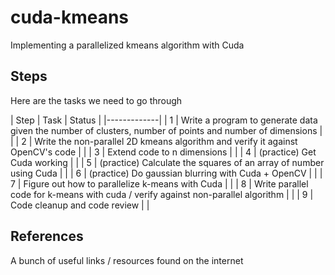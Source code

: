 # cuda-kmeans
Implementing a parallelized kmeans algorithm with Cuda

## Steps
Here are the tasks we need to go through

| Step | Task | Status |
|-------------|
| 1 | Write a program to generate data given the number of clusters, number of points and number of dimensions | |
| 2 | Write the non-parallel 2D kmeans algorithm and verify it against OpenCV's code | |
| 3 | Extend code to n dimensions | |
| 4 | (practice) Get Cuda working | |
| 5 | (practice) Calculate the squares of an array of number using Cuda | |
| 6 | (practice) Do gaussian blurring with Cuda + OpenCV | |
| 7 | Figure out how to parallelize k-means with Cuda | |
| 8 | Write parallel code for k-means with cuda / verify against non-parallel algorithm | |
| 9 | Code cleanup and code review | |

## References
A bunch of useful links / resources found on the internet
